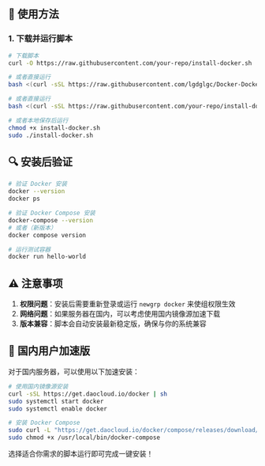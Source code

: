 ## 📝 使用方法

### 1. 下载并运行脚本

```bash
# 下载脚本
curl -O https://raw.githubusercontent.com/your-repo/install-docker.sh

# 或者直接运行
bash <(curl -sSL https://raw.githubusercontent.com/lgdglgc/Docker-Docker-compose/install-docker.sh)

# 或者直接运行
bash <(curl -sSL https://raw.githubusercontent.com/your-repo/install-docker.sh)

# 或者本地保存后运行
chmod +x install-docker.sh
sudo ./install-docker.sh
```

## 🔍 安装后验证

```bash
# 验证 Docker 安装
docker --version
docker ps

# 验证 Docker Compose 安装
docker-compose --version
# 或者（新版本）
docker compose version

# 运行测试容器
docker run hello-world
```

## ⚠️ 注意事项

1. **权限问题**：安装后需要重新登录或运行 `newgrp docker` 来使组权限生效
2. **网络问题**：如果服务器在国内，可以考虑使用国内镜像源加速下载
3. **版本兼容**：脚本会自动安装最新稳定版，确保与你的系统兼容

## 🚀 国内用户加速版

对于国内服务器，可以使用以下加速安装：

```bash
# 使用国内镜像源安装
curl -sSL https://get.daocloud.io/docker | sh
sudo systemctl start docker
sudo systemctl enable docker

# 安装 Docker Compose
sudo curl -L "https://get.daocloud.io/docker/compose/releases/download/v2.23.0/docker-compose-$(uname -s)-$(uname -m)" -o /usr/local/bin/docker-compose
sudo chmod +x /usr/local/bin/docker-compose
```

选择适合你需求的脚本运行即可完成一键安装！
